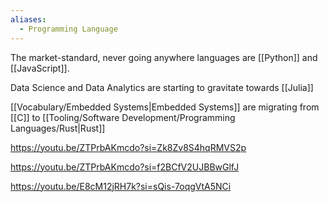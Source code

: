 ```yaml
---
aliases:
  - Programming Language
---
```



The market-standard, never going anywhere languages are [[Python]] and [[JavaScript]]. 

Data Science and Data Analytics are starting to gravitate towards [[Julia]] 

[[Vocabulary/Embedded Systems|Embedded Systems]] are migrating from [[C]] to [[Tooling/Software Development/Programming Languages/Rust|Rust]]

https://youtu.be/ZTPrbAKmcdo?si=Zk8Zv8S4hqRMVS2p

https://youtu.be/ZTPrbAKmcdo?si=f2BCfV2UJBBwGlfJ

https://youtu.be/E8cM12jRH7k?si=sQis-7oqgVtA5NCi